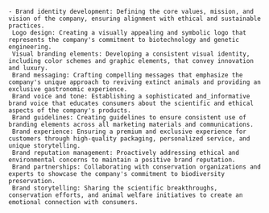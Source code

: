     - Brand identity development: Defining the core values, mission, and vision of the company, ensuring alignment with ethical and sustainable practices.
     Logo design: Creating a visually appealing and symbolic logo that represents the company's commitment to biotechnology and genetic engineering.
     Visual branding elements: Developing a consistent visual identity, including color schemes and graphic elements, that convey innovation and luxury.
     Brand messaging: Crafting compelling messages that emphasize the company's unique approach to reviving extinct animals and providing an exclusive gastronomic experience.
     Brand voice and tone: Establishing a sophisticated and_informative brand voice that educates consumers about the scientific and ethical aspects of the company's products.
     Brand guidelines: Creating guidelines to ensure consistent use of branding elements across all marketing materials and communications.
     Brand experience: Ensuring a premium and exclusive experience for customers through high-quality packaging, personalized service, and unique storytelling.
     Brand reputation management: Proactively addressing ethical and environmental concerns to maintain a positive brand reputation.
     Brand partnerships: Collaborating with conservation organizations and experts to showcase the company's commitment to biodiversity preservation.
     Brand storytelling: Sharing the scientific breakthroughs, conservation efforts, and animal welfare initiatives to create an emotional connection with consumers.


